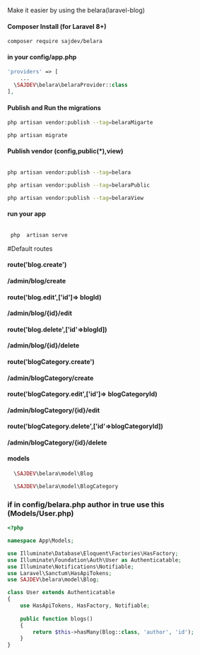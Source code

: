 Make it easier by using the belara(laravel-blog)


#### Composer Install (for Laravel 8+)

	composer require sajdev/belara


#### in your config/app.php 
```php
'providers' => [
	...
  \SAJDEV\belara\belaraProvider::class
],
```
#### Publish and Run the migrations

```bash
php artisan vendor:publish --tag=belaraMigarte 

php artisan migrate
```

#### Publish vendor (config,public(*),view)
```bash

php artisan vendor:publish --tag=belara

php artisan vendor:publish --tag=belaraPublic

php artisan vendor:publish --tag=belaraView

```

#### run your app 
```bash

 php  artisan serve

```

#Default routes
#### route('blog.create')
#### /admin/blog/create   

#### route('blog.edit',['id']=> blogId)
#### /admin/blog/{id}/edit

#### route('blog.delete',['id'=>blogId])
#### /admin/blog/{id}/delete

#### route('blogCategory.create')
#### /admin/blogCategory/create   

#### route('blogCategory.edit',['id']=> blogCategoryId)
#### /admin/blogCategory/{id}/edit

#### route('blogCategory.delete',['id'=>blogCategoryId])
#### /admin/blogCategory/{id}/delete







#### models 

```php
  \SAJDEV\belara\model\Blog

  \SAJDEV\belara\model\BlogCategory
```



### if in config/belara.php author in true use this (Models/User.php)
```php
<?php

namespace App\Models;

use Illuminate\Database\Eloquent\Factories\HasFactory;
use Illuminate\Foundation\Auth\User as Authenticatable;
use Illuminate\Notifications\Notifiable;
use Laravel\Sanctum\HasApiTokens;
use SAJDEV\belara\model\Blog;

class User extends Authenticatable
{
    use HasApiTokens, HasFactory, Notifiable;
    
    public function blogs()
    {
        return $this->hasMany(Blog::class, 'author', 'id');
    }
}
```




